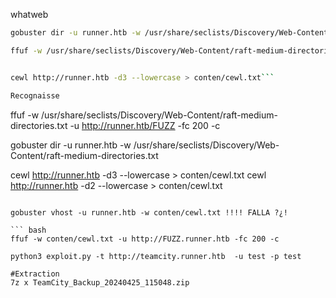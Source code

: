 whatweb
```bash
gobuster dir -u runner.htb -w /usr/share/seclists/Discovery/Web-Content/raft-medium-directories.txt 

ffuf -w /usr/share/seclists/Discovery/Web-Content/raft-medium-directories.txt -u http://runner.htb/FUZZ -fc 200 -c 


cewl http://runner.htb -d3 --lowercase > conten/cewl.txt```

Recognaisse
```
ffuf -w /usr/share/seclists/Discovery/Web-Content/raft-medium-directories.txt -u http://runner.htb/FUZZ -fc 200 -c  

gobuster dir -u runner.htb -w /usr/share/seclists/Discovery/Web-Content/raft-medium-directories.txt 

cewl http://runner.htb -d3 --lowercase > conten/cewl.txt
cewl http://runner.htb -d2 --lowercase > conten/cewl.txt
```

gobuster vhost -u runner.htb -w conten/cewl.txt !!!! FALLA ?¿!

``` bash
ffuf -w conten/cewl.txt -u http://FUZZ.runner.htb -fc 200 -c 

python3 exploit.py -t http://teamcity.runner.htb  -u test -p test

#Extraction
7z x TeamCity_Backup_20240425_115048.zip

